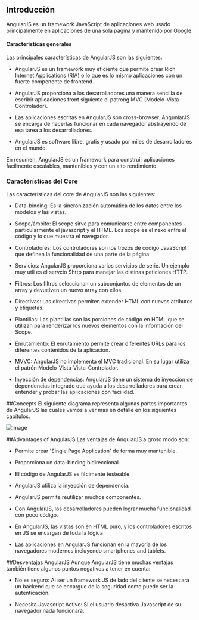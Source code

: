 ## Introducción

AngularJS es un framework JavaScript de aplicaciones web usado principalmente en aplicaciones de una sola página y mantenido por Google.

#### Características generales
Las principales características de AngularJS son las siguientes:

* AngularJS es un framework muy eficiente que permite crear Rich Internet Applications (RIA) o lo que es lo mismo aplicaciones con un fuerte compenente de frontend.

* AngularJS proporciona a los desarrolladores una manera sencilla de escribir aplicaciones front siguiente el patrong MVC (Modelo-Vista-Controlador).

* Las aplicaciones escritas en AngularJS son cross-browser. AngunlarJS se encarga de hacerlas funcionar en cada navegador abstrayendo de esa tarea a los desarrolladores.

* AngularJS es software libre, gratis y usado por miles de desarrolladores en el mundo.

En resumen, AngularJS es un framework para construir aplicaciones facilmente escalables, mantenibles y con un alto rendimiento.

### Características del Core
Las características del core de AngularJS son las siguientes:

* Data-binding: Es la sincronización automática de los datos entre los modelos y las vistas.

* Scope/ámbito: El scope sirve para comunicarse entre componentes - particularmente el javascript y el HTML. Los scope es el nexo  entre el código y lo que muestra el navegador.

* Controladores: Los controladores son los trozos de código JavaScript que definen la funcionalidad de una parte de la página.

* Servicios: AngularJS proporciona varios servicios de serie. Un ejemplo muy util es el servcio $http para manejar las distinas peticiones HTTP. 

* Filtros: Los filtros seleccionan un subconjuntos de elementos de un array y devuelven un nuevo array con ellos.
 
* Directivas: Las directivas permiten extender HTML con nuevos atributos y etiquetas.

* Plantillas: Las plantillas son las porciones de código en HTML que se utilizan para renderizar los nuevos elementos con la información del Scope.

* Enrutamiento: El enrutamiento permite crear diferentes URLs para los diferentes contenidos de la aplicación.

* MVVC: AngularJS no implementa el MVC tradicional. En su lugar utiliza el patrón Modelo-Vista-Vista-Controlador.

* Inyección de dependencias: AngularJS tiene un sistema de inyección de dependencias integrado que ayuda a los desarrolladores para crear, entender y probar las aplicaciones con facilidad.


##Concepts
El siguiente diagrama representa algunas partes importantes de AngularJS las cuales vamos a ver mas en detalle en los siguientes capítulos.

![image](http://http://raw.githubusercontent.com/javisr/CursoAngularJS/master/01_Introduccion/angularjs_concepts.jpg)


##Advantages of AngularJS
Las ventajas de AngularJS a groso modo son:

* Permite crear 'Single Page Application' de forma muy mantenible.

* Proporciona un data-binding bidireccional.

* El código de AngularJS es fácimente testeable.

* AngularJS utiliza la inyección de dependencia.

* AngularJS permite reutilizar muchos componentes.

* Con AngularJS, los desarrolladores pueden lograr mucha funcionalidad con poco código.

* En AngularJS, las vistas son en HTML puro, y los controladores escritos en JS se encargan de toda la lógica

* Las aplicaciones en AngularJS funcionan en la mayoría de los navegadores modernos incluyendo smartphones and tablets.

##Desventajas AngularJS
Aunque AngularJS tiene muchas ventajas también tiene algunos puntos negativos a tener en cuenta:

* No es seguro: Al ser un framework JS de lado del cliente se necestiará un backend que se encargue de la seguridad como puede ser la autenticación.

* Necesita Javascript Activo: Si el usuario desactiva Javascript de su navegador nada funcionará.
